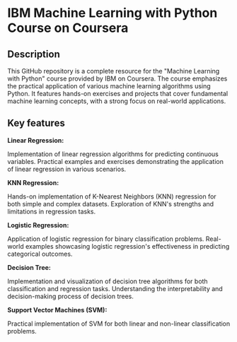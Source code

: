 # IBM Machine Learning with Python Course on Coursera
## Description
This GitHub repository is a complete resource for the "Machine Learning with Python" course provided by IBM on Coursera. The course emphasizes the practical application of various machine learning algorithms using Python. It features hands-on exercises and projects that cover fundamental machine learning concepts, with a strong focus on real-world applications.
## Key features
**Linear Regression:**

Implementation of linear regression algorithms for predicting continuous variables.
Practical examples and exercises demonstrating the application of linear regression in various scenarios.

**KNN Regression:**

Hands-on implementation of K-Nearest Neighbors (KNN) regression for both simple and complex datasets.
Exploration of KNN's strengths and limitations in regression tasks.

**Logistic Regression:**

Application of logistic regression for binary classification problems.
Real-world examples showcasing logistic regression's effectiveness in predicting categorical outcomes.

**Decision Tree:**

Implementation and visualization of decision tree algorithms for both classification and regression tasks.
Understanding the interpretability and decision-making process of decision trees.

**Support Vector Machines (SVM):**

Practical implementation of SVM for both linear and non-linear classification problems.
